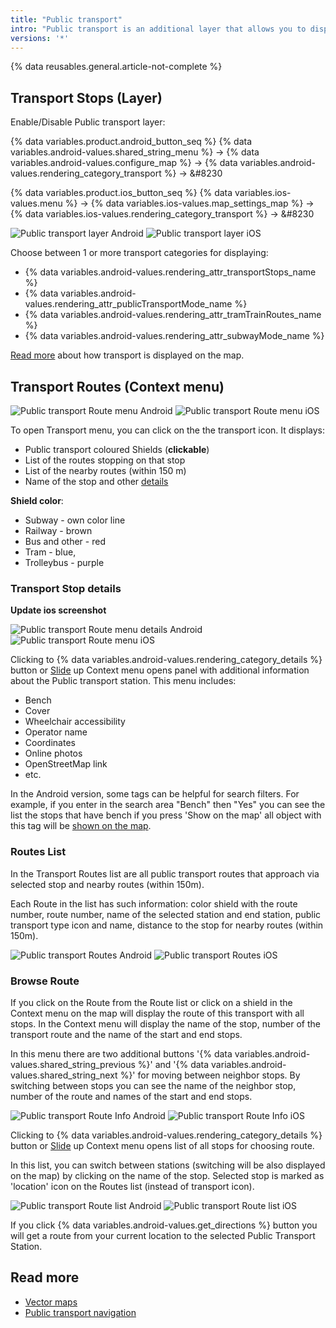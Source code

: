 ```yaml
---
title: "Public transport"
intro: "Public transport is an additional layer that allows you to display transport routes and stops on the map, to check detailed information about them and to navigate."
versions: '*'
---
```


{% data reusables.general.article-not-complete %}

## Transport Stops (Layer)

Enable/Disable Public transport layer:

{% data variables.product.android_button_seq %} {% data variables.android-values.shared_string_menu %} → {% data variables.android-values.configure_map %} → {% data variables.android-values.rendering_category_transport %} → &#8230

{% data variables.product.ios_button_seq %} {% data variables.ios-values.menu %} → {% data variables.ios-values.map_settings_map %} → {% data variables.ios-values.rendering_category_transport %} → &#8230

![Public transport layer Android](/assets/images/map/pt_layer_android.png) ![Public transport layer iOS](/assets/images/map/pt_layer_ios.png) 

Choose between 1 or more transport categories for displaying:
- {% data variables.android-values.rendering_attr_transportStops_name %}
- {% data variables.android-values.rendering_attr_publicTransportMode_name %}
- {% data variables.android-values.rendering_attr_tramTrainRoutes_name %}
- {% data variables.android-values.rendering_attr_subwayMode_name %}

[Read more](/osmand/map/vector-maps#transport) about how transport is displayed on the map.

## Transport Routes (Context menu)

![Public transport Route menu Android](/assets/images/map/pt_routemenu_android.png) ![Public transport Route menu iOS](/assets/images/map/pt_routemenu_ios.png)

To open Transport menu, you can click on the the transport icon. It displays:
- Public transport coloured Shields (**clickable**)
- List of the routes stopping on that stop
- List of the nearby routes (within 150 m)
- Name of the stop and other [details](#transport-stop-details)

**Shield color**:
- Subway - own color line 
- Railway - brown
- Bus and other  - red
- Tram - blue,
- Trolleybus - purple


### Transport Stop details

**Update ios screenshot** 

![Public transport Route menu details Android](/assets/images/map/pt_routemenu_details_android.png) ![Public transport Route menu iOS](/assets/images/map/pt_routemenu_details_ios.png)

Clicking to {% data variables.android-values.rendering_category_details %} button or [Slide](/osmand/map/interact-with-map#gestures) up Context menu opens panel with additional information about the Public transport station. This menu includes:

- Bench
- Cover
- Wheelchair accessibility
- Operator name
- Coordinates
- Online photos
- OpenStreetMap link
- etc.

In the Android version, some tags can be helpful for search filters. For example, if you enter in the search area "Bench" then "Yes" you can see the list  the stops that have bench if you press 'Show on the map' all object with this tag will be [shown on the map](/osmand/map/point-layers-on-map#search-results-poi-on-the-map).


### Routes List 

In the Transport Routes list are all public transport routes that approach via selected stop and nearby routes (within 150m).

Each Route in the list has such information: color shield with the route number, route number, name of the selected station and end station,  public transport type icon and name, distance to the stop for nearby routes (within 150m).

![Public transport Routes Android](/assets/images/map/pt_routes_android.png) ![Public transport Routes iOS](/assets/images/map/pt_routes_ios.png) 

### Browse Route

If you click on the Route from the Route list or click on a shield in the Context menu on the map will display the route of this transport with all stops. In the Context menu will display the name of the stop, number of the transport route and the name of the start and end stops.

In this menu there are two additional buttons '{% data variables.android-values.shared_string_previous %}' and '{% data variables.android-values.shared_string_next %}' for moving between neighbor stops. By switching between stops you can see the name of the neighbor stop, number of the route and names of the start and end stops.

![Public transport Route Info Android](/assets/images/map/pt_route_info_android.png)  ![Public transport Route Info iOS](/assets/images/map/pt_route_info_ios.png) 

Clicking to {% data variables.android-values.rendering_category_details %} button or [Slide](/osmand/map/interact-with-map#gestures) up Context menu opens list of all stops for choosing route.

In this list, you can switch between stations (switching will be also displayed on the map) by clicking on the name of the stop. Selected stop is marked as 'location' icon on the Routes list (instead of transport icon).

![Public transport Route list Android](/assets/images/map/pt_route_list_android.png) ![Public transport Route list iOS](/assets/images/map/pt_route_list_ios.png) 

If you click {% data variables.android-values.get_directions %} button you will get a route from your current location to the selected Public Transport Station.

## Read more

- [Vector maps](osmand/map/vector-maps) 
- [Public transport navigation](/osmand/navigation/public-transport-navigation)
  
